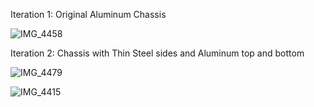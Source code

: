 Iteration 1: Original Aluminum Chassis

![IMG_4458](https://github.com/user-attachments/assets/0f7e92b5-a0a4-46e4-b622-d0b43746029b)

Iteration 2: Chassis with Thin Steel sides and Aluminum top and bottom

![IMG_4479](https://github.com/user-attachments/assets/87c41d93-12bf-4e64-95a9-c1d4ca7d8b2c)

![IMG_4415](https://github.com/user-attachments/assets/08130cdc-0db3-4e57-8f05-3abb77e2f5f0)



